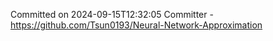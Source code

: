 Committed on 2024-09-15T12:32:05 
Committer - https://github.com/Tsun0193/Neural-Network-Approximation